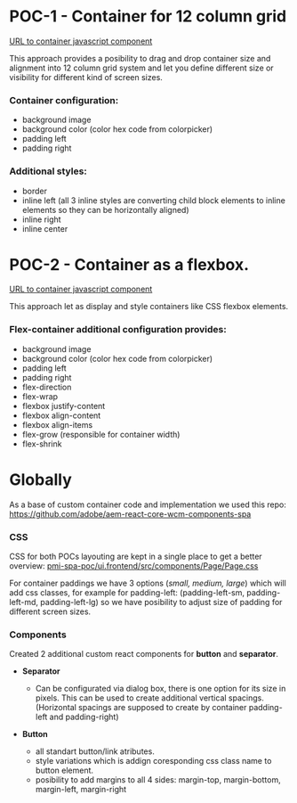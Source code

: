 # POC-1 - Container for 12 column grid
[URL to container javascript component](pmi-spa-poc/ui.frontend/src/components/Container/v1)

This approach provides a posibility to drag and drop container size and alignment into 12 column grid system and let you define different size or visibility for different kind of screen sizes.

### Container configuration:
  - background image
  - background color (color hex code from colorpicker)
  - padding left
  - padding right

### Additional styles:
  - border
  - inline left (all 3 inline styles are converting child block elements to inline elements so they can be horizontally aligned)
  - inline right
  - inline center



# POC-2 - Container as a flexbox.
[URL to container javascript component](pmi-spa-poc/ui.frontend/src/components/Container/v2)

This approach let as display and style containers like CSS flexbox elements.

### Flex-container additional configuration provides:
  - background image
  - background color (color hex code from colorpicker)
  - padding left
  - padding right
  - flex-direction
  - flex-wrap
  - flexbox justify-content
  - flexbox align-content
  - flexbox align-items
  - flex-grow (responsible for container width)
  - flex-shrink


# Globally

As a base of custom container code and implementation we used this repo:
https://github.com/adobe/aem-react-core-wcm-components-spa

### CSS

CSS for both POCs layouting are kept in a single place to get a better overview:
[pmi-spa-poc/ui.frontend/src/components/Page/Page.css](pmi-spa-poc/ui.frontend/src/components/Page/Page.css)

For container paddings we have 3 options (*small, medium, large*) which will add css classes, for example for padding-left: (padding-left-sm, padding-left-md, padding-left-lg) so we have posibility to adjust size of padding for different screen sizes.

### Components

Created 2 additional custom react components for **button** and **separator**.

  - **Separator**
    - Can be configurated via dialog box, there is one option for its size in pixels. This can be used to create additional vertical spacings. (Horizontal spacings are supposed to create by container padding-left and padding-right)

  - **Button**
    - all standart button/link atributes.
    - style variations which is addign coresponding css class name to button element.
    - posibility to add margins to all 4 sides: margin-top, margin-bottom, margin-left, margin-right
